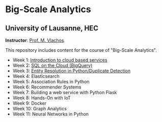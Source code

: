 # Big-Scale Analytics 
## University of Lausanne, HEC

**Instructor**: [Prof. M. Vlachos](https://people.unil.ch/michalisvlachos/)

This repository includes content for the course of "Big-Scale Analytics".

- Week 1: [Introduction to cloud based services](week1)
- Week 2: [SQL on the Cloud (BigQuery)](week2)
- Week 3: [Entity Resolution in Python/Duplicate Detection](week3)
- Week 4: Elasticsearch
- Week 5: Association Rules in Python
- Week 6: Recommender Systems
- Week 7: Building a web service with Python Flask
- Week 8: Hands-On with IoT
- Week 9: Docker
- Week 10: Graph Analytics
- Week 11: Neural Networks in Python
